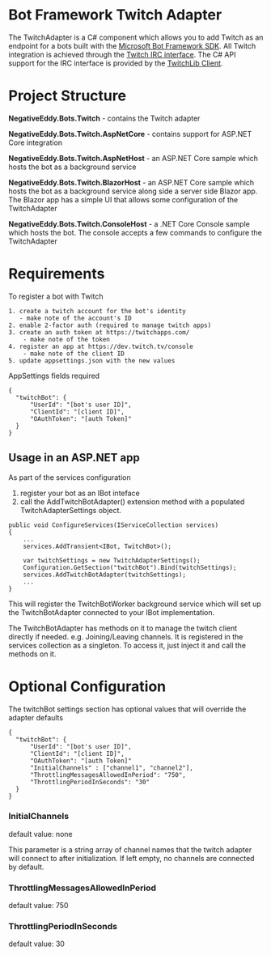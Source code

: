 # Bot Framework Twitch Adapter

The TwitchAdapter is a C# component which allows you to add Twitch as an endpoint for a bots built with the [Microsoft Bot Framework SDK](https://github.com/Microsoft/botframework-sdk). 
All Twitch integration is achieved through the [Twitch IRC interface](https://dev.twitch.tv/docs/irc). The C# API support for the IRC interface is provided by the [TwitchLib Client](https://github.com/TwitchLib).

# Project Structure
**NegativeEddy.Bots.Twitch** - contains the Twitch adapter

**NegativeEddy.Bots.Twitch.AspNetCore** - contains support for ASP.NET Core integration

**NegativeEddy.Bots.Twitch.AspNetHost** - an ASP.NET Core sample which hosts the bot as a background service

**NegativeEddy.Bots.Twitch.BlazorHost** - an ASP.NET Core sample which hosts the bot as a background service along side a server side Blazor app. The Blazor app has a simple UI that allows some configuration of the TwitchAdapter

**NegativeEddy.Bots.Twitch.ConsoleHost** - a .NET Core Console sample which hosts the bot. The console accepts a few commands to configure the TwitchAdapter


# Requirements
To register a bot with Twitch

    1. create a twitch account for the bot's identity
       - make note of the account's ID
    2. enable 2-factor auth (required to manage twitch apps)
    3. create an auth token at https://twitchapps.com/
        - make note of the token
    4. register an app at https://dev.twitch.tv/console
        - make note of the client ID
    5. update appsettings.json with the new values

AppSettings fields required
``` 
{
  "twitchBot": {
      "UserId": "[bot's user ID]",
      "ClientId": "[client ID]",
      "OAuthToken": "[auth Token]"
  }
}
```

## Usage in an ASP.NET app
As part of the services configuration
 1. register your bot as an IBot inteface 
 2. call the AddTwitchBotAdapter() extension method with a populated TwitchAdapterSettings object.
 
```
public void ConfigureServices(IServiceCollection services)
{
    ...
    services.AddTransient<IBot, TwitchBot>(); 
 
    var twitchSettings = new TwitchAdapterSettings();
    Configuration.GetSection("twitchBot").Bind(twitchSettings);
    services.AddTwitchBotAdapter(twitchSettings);
    ...
}
```

This will register the TwitchBotWorker background service which will set up the TwitchBotAdapter connected to your IBot implementation.

The TwitchBotAdapter has methods on it to manage the twitch client directly if needed. e.g. Joining/Leaving channels. It is registered in the services collection as a singleton. To access it, just inject it and call the methods on it.

# Optional Configuration
The twitchBot settings section has optional values that will override the adapter defaults
```
{
  "twitchBot": {
      "UserId": "[bot's user ID]",
      "ClientId": "[client ID]",
      "OAuthToken": "[auth Token]"
      "InitialChannels" : ["channel1", "channel2"],
      "ThrottlingMessagesAllowedInPeriod": "750",
      "ThrottlingPeriodInSeconds": "30"
  }
}
```
### InitialChannels
default value: none

This parameter is a string array of channel names that the twitch adapter will connect to after initialization. If left empty, no channels are connected by default.
### ThrottlingMessagesAllowedInPeriod 
default value: 750
### ThrottlingPeriodInSeconds
default value: 30
